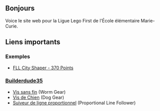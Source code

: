 ## Bonjours

Voice le site web pour la Ligue Lego First de l'École élémentaire Marie-Curie.

## Liens importants

### Exemples

* [FLL City Shaper - 370 Points](https://www.youtube.com/watch?v=zhxjdhFBTmo)

### [Builderdude35](https://www.youtube.com/channel/UCuXq-jiU0ANeBcF_Tvq1D7g)
* [Vis sans fin](https://www.youtube.com/watch?v=TQ9hQ_ZXwmM) (Worm Gear)
* [Vis de Chien](https://www.youtube.com/watch?v=NZbt3tnySyI) (Dog Gear)
* [Suiveur de ligne proportionnel](https://www.youtube.com/watch?v=uPFfevfpMxs) (Proportional Line Follower)
